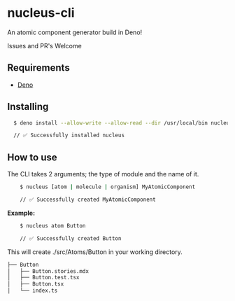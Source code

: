 # nucleus-cli

An atomic component generator build in Deno!

Issues and PR's Welcome

## Requirements

- [Deno](https://deno.land/)

## Installing

```bash
  $ deno install --allow-write --allow-read --dir /usr/local/bin nucleus https://raw.githubusercontent.com/vilbergs/nucleus-cli/master/cli.ts

  // ✅ Successfully installed nucleus
```

## How to use

The CLI takes 2 arguments; the type of module and the name of it.

```bash
    $ nucleus [atom | molecule | organism] MyAtomicComponent

    // ✅ Successfully created MyAtomicComponent
```

**Example:**

```bash
    $ nucleus atom Button

    // ✅ Successfully created Button
```

This will create ./src/Atoms/Button in your working directory.

```bash
├── Button
│   ├── Button.stories.mdx
│   ├── Button.test.tsx
│   ├── Button.tsx
│   └── index.ts
```
